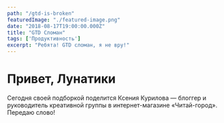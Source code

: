 ```yaml
---
path: "/gtd-is-broken"
featuredImage: "./featured-image.png"
date: "2018-08-17T19:00:00.000Z"
title: "GTD Сломан"
tags: ['Продуктивность']
excerpt: "Ребята! GTD сломан, я не вру!"
---
```


# Привет, Лунатики
Сегодня своей подборкой поделится Ксения Курилова — блоггер и руководитель креативной группы в интернет-магазине «Читай-город». Передаю слово!